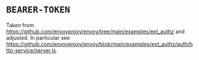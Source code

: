 # `BEARER-TOKEN`

Taken from <https://github.com/envoyproxy/envoy/tree/main/examples/ext_authz> and adjusted. In particular see <https://github.com/envoyproxy/envoy/blob/main/examples/ext_authz/auth/http-service/server.js>.
